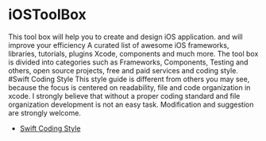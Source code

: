 # iOSToolBox
This tool box will help you to create and design iOS application. and will improve your efficiency 
A curated list of awesome iOS frameworks, libraries, tutorials, plugins Xcode, components and much more. The tool box is divided into categories such as Frameworks, Components, Testing and others, open source projects, free and paid services and coding style.
#Swift Coding Style
This style guide is different from others you may see, because the focus is centered on readability, file and code organization in xcode.
I strongly believe that without a proper coding standard and file organization development is not an easy task.
Modification and suggestion are strongly welcome.
* [Swift Coding Style](Swift-Coding-Guide)
